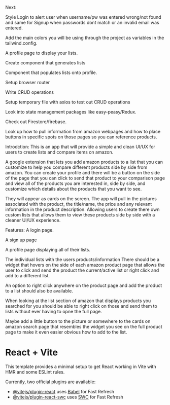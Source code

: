 Next: 

Style Login to alert user when username/pw was entered wrong/not found and same for
Signup when passwords dont match or an invalid email was entered.

Add the main colors you will be using through the project as variables in the tailwind.config.

A profile page to display your lists.

Create component that generates lists

Component that populates lists onto profile.

Setup browser router  

Write CRUD operations

Setup temporary file with axios to test out CRUD operations

Look into state management packages like easy-peasy/Redux.

Check out Firestore/firebase.

Look up how to pull information from amazon webpages and how to place buttons in specific spots on those pages so you can reference products.

Introdction: This is an app that will provide a simple and clean UI/UX for users to create lists and compare items on amazon.

A google extension that lets you add amazon products to a list that you can customize to help you compare different products side by side from amazon. You can create your profile and there will be a button on the side of the page that you can click to send that product to your comparison page and view all of the products you are interested in, side by side, and customize which details about the products that you want to see.

They will appear as cards on the screen. The app will pull in the pictures associated with the product, the title/name, the price and any relevant information in the product description. Allowing users to create there own custom lists that allows them to view these products side by side with a cleaner UI/UX experience.

Features: A login page.

A sign up page

A profile page displaying all of their lists.

The individual lists with the users products/information
There should be a widget that hovers on the side of each amazon product page that allows the user to click and send the product the current/active list or right click and add to a different list. 

An option to right click anywhere on the product page and add the product to a list should also be available.

When looking at the list section of amazon that displays products you searched for you should be able to right click on those and send them to lists without ever having to opne the full page.

Maybe add a little button to the picture or somewhere to the cards on amazon search page that resembles the widget you see on the full product page to make it even easier obvious how to add to the list.


# React + Vite

This template provides a minimal setup to get React working in Vite with HMR and some ESLint rules.

Currently, two official plugins are available: 

- [@vitejs/plugin-react](https://github.com/vitejs/vite-plugin-react/blob/main/packages/plugin-react/README.md) uses [Babel](https://babeljs.io/) for Fast Refresh
- [@vitejs/plugin-react-swc](https://github.com/vitejs/vite-plugin-react-swc) uses [SWC](https://swc.rs/) for Fast Refresh